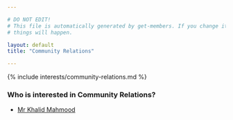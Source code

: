 ```yaml
---

# DO NOT EDIT!
# This file is automatically generated by get-members. If you change it, bad
# things will happen.

layout: default
title: "Community Relations"

---
```


{% include interests/community-relations.md %}

### Who is interested in Community Relations?


* [Mr Khalid Mahmood](/members/mr-khalid-mahmood.html)
